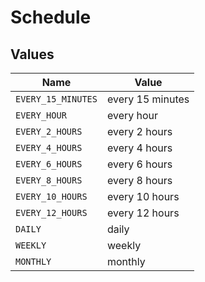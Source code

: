# Schedule


## Values

| Name               | Value              |
| ------------------ | ------------------ |
| `EVERY_15_MINUTES` | every 15 minutes   |
| `EVERY_HOUR`       | every hour         |
| `EVERY_2_HOURS`    | every 2 hours      |
| `EVERY_4_HOURS`    | every 4 hours      |
| `EVERY_6_HOURS`    | every 6 hours      |
| `EVERY_8_HOURS`    | every 8 hours      |
| `EVERY_10_HOURS`   | every 10 hours     |
| `EVERY_12_HOURS`   | every 12 hours     |
| `DAILY`            | daily              |
| `WEEKLY`           | weekly             |
| `MONTHLY`          | monthly            |